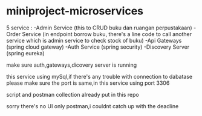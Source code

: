 # miniproject-microservices

5 service :
-Admin Service (this to CRUD buku dan ruangan perpustakaan)
-Order Service (in endpoint borrow buku, there's a line code to call another service which is admin service to check stock of buku)
-Api Gateways (spring cloud gateway)
-Auth Service (spring security)
-Discovery Server (spring eureka)

make sure auth,gateways,dicovery server is running

this service using mySql,if there's any trouble with connection to dabatase please make sure the port is same,in this service using port 3306

script and postman collection already put in this repo

sorry there's no UI only postman,i couldnt catch up with the deadline

